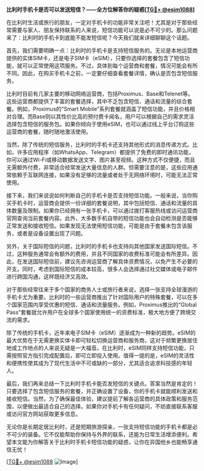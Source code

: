 **比利时手机卡是否可以发送短信？——全方位解答你的疑惑[[TG💪+ @esim1088](https://t.me/s/esim1088)]**

在比利时生活或旅行的朋友，一定对手机卡的功能非常关注吧！尤其是对于那些经常需要与家人、朋友保持联系的人来说，短信功能可以说是必不可少的。那么问题来了：比利时的手机卡到底能不能发短信呢？今天我们就来详细聊聊这个话题。

首先，我们需要明确一点：比利时的手机卡是支持短信服务的。无论是本地运营商提供的实体SIM卡，还是电子SIM卡（eSIM），只要你选择的套餐包含了短信功能，就可以正常使用这项服务。不过，具体到每个运营商和套餐，情况可能会有所不同。因此，在购买手机卡之前，一定要仔细查看套餐详情，确认是否包含短信服务。

比利时目前有几家主要的移动网络运营商，包括Proximus、Base和Telenet等。这些运营商都提供了丰富的套餐选择，其中不乏包含短信、通话和流量的综合套餐。例如，Proximus的“Smart Mobile”系列套餐就涵盖了短信功能，并且价格相对合理。而Base则以其性价比高的预付费卡闻名，用户可以根据自己的需求灵活选择包含短信的服务包。如果你倾向于使用eSIM，也可以通过线上平台订购这些运营商的套餐，随时随地激活使用。

当然，除了传统的短信服务，比利时的手机卡还支持其他形式的消息传递方式。比如，许多应用程序（如WhatsApp、Telegram）都提供了免费的即时通讯功能，你可以通过Wi-Fi或移动数据发送文字、图片甚至视频。这种方式不仅便捷，而且无需额外付费，非常适合经常发送大量信息的人群。但需要注意的是，这些应用通常依赖于互联网连接，如果没有足够的流量或者处于无网络环境时，可能无法正常使用。

接下来，我们来说说如何判断自己的手机卡是否支持短信功能。一般来说，当你购买手机卡时，运营商会提供一份详细的套餐说明，其中包括短信、通话和流量的具体数量及限制。如果你已经拥有一张手机卡，可以通过拨打客服热线或访问运营商官网查询当前套餐内容。此外，大多数手机自带的短信功能也会自动检测是否能够正常发送和接收短信。如果发现无法使用短信功能，可能是由于套餐未包含该服务，或者是设备设置出现了问题。

另外，关于国际短信的问题，比利时的手机卡也支持向其他国家发送国际短信。不过，这种服务通常会有额外的费用，并且不同国家的收费标准可能会有所差异。因此，在发送国际短信前，建议先咨询运营商了解具体资费情况，以免产生不必要的开支。同时，考虑到国际短信的成本较高，很多人会选择通过社交媒体或电子邮件进行跨国沟通，这样既经济又高效。

对于那些经常往来于多个国家的商务人士或旅行者来说，选择一张支持全球漫游的手机卡尤为重要。比利时的一些运营商推出了针对国际用户的特殊套餐，可以在多个国家范围内享受优惠的短信、通话和流量服务。例如，Proximus推出的“Global Pass”套餐就允许用户在全球多个国家使用统一的资费标准，极大地方便了跨境交流的需求。

除了传统的手机卡，近年来电子SIM卡（eSIM）逐渐成为一种新的趋势。eSIM的最大优势在于无需更换实体卡即可轻松切换运营商和服务商，这对于频繁更换居住地或工作地点的人来说无疑是一大福音。在比利时，eSIM同样支持短信功能，只需按照官方指引完成配置后，即可立即投入使用。值得一提的是，eSIM的灵活性和便携性使其成为了现代生活中不可或缺的一部分，尤其适合追求科技感的年轻人。

最后，我们再来总结一下比利时手机卡能否发短信的关键点。答案当然是肯定的！只要选择了包含短信服务的套餐，并正确设置了设备，你的手机卡就能顺利发送和接收短信。当然，为了确保最佳体验，建议提前了解各运营商的具体政策和服务范围，以便做出最适合自己的选择。如果你对手机卡有任何疑问，不妨直接联系客服或访问官方网站获取更多信息。

无论你是长期定居比利时，还是短期旅游探亲，一张支持短信功能的手机卡都是必不可少的装备。它不仅能帮助你保持与外界的联系，还能为日常生活增添便利。希望本文能为你解答关于比利时手机卡短信功能的疑惑，让你在异国他乡也能畅享通信无忧！

[[TG💪+ @esim1088](https://t.me/s/esim1088) ![Image](https://i.postimg.cc/4NQfJmqS/Snipaste-2025-05-13-00-14-12.png)]